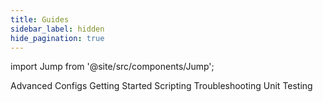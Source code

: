```yaml
---
title: Guides
sidebar_label: hidden
hide_pagination: true
---
```


import Jump from '@site/src/components/Jump';

<Jump to="/docs/setup/guides/advanced-configs/">Advanced Configs</Jump>
<Jump to="/docs/setup/guides/getting-started/">Getting Started</Jump>
<Jump to="/docs/setup/guides/scripting/">Scripting</Jump>
<Jump to="/docs/setup/guides/troubleshooting/">Troubleshooting</Jump>
<Jump to="/docs/setup/guides/unit-testing/">Unit Testing</Jump>



